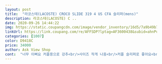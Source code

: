 ```yaml
---
layout: post 
title:  "라코스테(LACOSTE) CROCO SLIDE 319 4 US CFA 슬리퍼(mens)" 
description: 라코스테(LACOSTE) C ..
date: 2020-09-26 14:44:22 
img: https://static.coupangcdn.com/image/vendor_inventory/16d5/7a9b49b75d0195202292b0ef44e670ae06e6d3198ddf6b76b8d7b38be46c.jpg 
linkUrl: https://link.coupang.com/re/AFFSDP?lptag=AF3600438&subid=ahnPublicAsk&pageKey=1258450055&itemId=2259359209&vendorItemId=70256653050&traceid=V0-113-4cae98589ed750ae 
categories: [1007] 
color: D9418C 
price: 34000 
author: Ask View Shop 
cont:  "너무 이뻐요 커플용으로 강추<br/>사이즈 작게 나옴<br/>커플 슬리퍼로 좋아요<br/>" 
---
```


